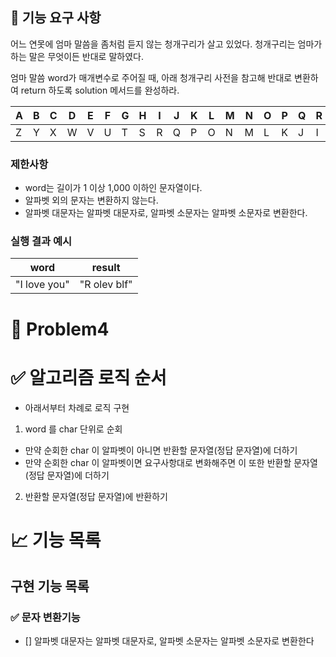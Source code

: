 ## 🚀 기능 요구 사항

어느 연못에 엄마 말씀을 좀처럼 듣지 않는 청개구리가 살고 있었다. 청개구리는 엄마가 하는 말은 무엇이든 반대로 말하였다.

엄마 말씀 word가 매개변수로 주어질 때, 아래 청개구리 사전을 참고해 반대로 변환하여 return 하도록 solution 메서드를 완성하라.

| A | B | C | D | E | F | G | H | I | J | K | L | M | N | O | P | Q | R | S | T | U | V | W | X | Y | Z |
| --- | --- | --- | --- | --- | --- | --- | --- | --- | --- | --- | --- | --- | --- | --- | --- | --- | --- | --- | --- | --- | --- | --- | --- | --- | --- |
| Z | Y | X | W | V | U | T | S | R | Q | P | O | N | M | L | K | J | I | H | G | F | E | D | C | B | A |

### 제한사항

- word는 길이가 1 이상 1,000 이하인 문자열이다.
- 알파벳 외의 문자는 변환하지 않는다.
- 알파벳 대문자는 알파벳 대문자로, 알파벳 소문자는 알파벳 소문자로 변환한다.

### 실행 결과 예시

| word | result |
| --- | --- |
| "I love you" | "R olev blf" |



# 🚀 Problem4

# ✅ 알고리즘 로직 순서

- 아래서부터 차례로 로직 구현

1. word 를 char 단위로 순회
- 만약 순회한 char 이 알파벳이 아니면 반환할 문자열(정답 문자열)에 더하기
- 만약 순회한 char 이 알파벳이면 요구사항대로 변화해주면 이 또한 반환할 문자열(정답 문자열)에 더하기
2. 반환할 문자열(정답 문자열)에 반환하기

# 📈 기능 목록

## 구현 기능 목록

### ✅ 문자 변환기능

- [] 알파벳 대문자는 알파벳 대문자로, 알파벳 소문자는 알파벳 소문자로 변환한다




